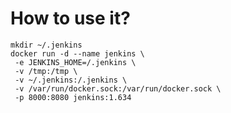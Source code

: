 # How to use it?

    mkdir ~/.jenkins
    docker run -d --name jenkins \
     -e JENKINS_HOME=/.jenkins \
     -v /tmp:/tmp \
     -v ~/.jenkins:/.jenkins \
     -v /var/run/docker.sock:/var/run/docker.sock \
     -p 8000:8080 jenkins:1.634

